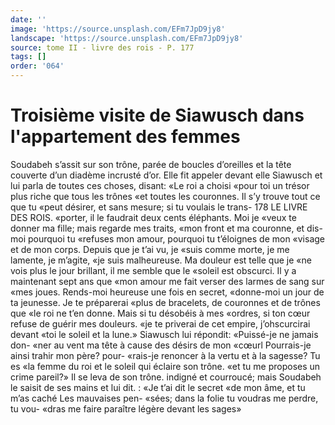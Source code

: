 ```yaml
---
date: ''
image: 'https://source.unsplash.com/EFm7JpD9jy8'
landscape: 'https://source.unsplash.com/EFm7JpD9jy8'
source: tome II - livre des rois - P. 177
tags: []
order: '064'
---
```


# Troisième visite de Siawusch dans l'appartement des femmes

Soudabeh s’assit sur son trône, parée de boucles d’oreilles et la tête couverte d’un diadème incrusté
d’or. Elle fit appeler devant elle Siawusch et lui parla de toutes ces choses, disant: «Le roi a choisi «pour toi un trésor plus riche que tous les trônes
«et toutes les couronnes. Il s’y trouve tout ce que tu «peut désirer, et sans mesure; si tu voulais le trans-
178 LE LIVRE DES ROIS.
«porter, il le faudrait deux cents éléphants. Moi je
«veux te donner ma fille; mais regarde mes traits, «mon front et ma couronne, et dis-moi pourquoi tu «refuses mon amour, pourquoi tu t’éloignes de mon «visage et de mon corps. Depuis que je t’ai vu, je «suis comme morte, je me lamente, je m’agite,
«je suis malheureuse. Ma douleur est telle que je «ne vois plus le jour brillant, il me semble que le «soleil est obscurci. Il y a maintenant sept ans que «mon amour me fait verser des larmes de sang sur «mes joues. Rends-moi heureuse une fois en secret, «donne-moi un jour de ta jeunesse. Je te préparerai «plus de bracelets, de couronnes et de trônes que «le roi ne t’en donne. Mais si tu désobéis à mes
«ordres, si ton cœur refuse de guérir mes douleurs. «je te priverai de cet empire, j’ohscurcirai devant «toi le soleil et la lune.»
Siawusch lui répondit: «Puissé-je ne jamais don- «ner au vent ma tête à cause des désirs de mon «cœurl Pourrais-je ainsi trahir mon père? pour- «rais-je renoncer à la vertu et à la sagesse? Tu es «la femme du roi et le soleil qui éclaire son trône. «et tu me proposes un crime pareil?» Il se leva de son trône. indigné et courroucé; mais Soudabeh le saisit de ses mains et lui dit. : «Je t’ai dit le secret «de mon âme, et tu m’as caché Les mauvaises pen- «sées; dans la folie tu voudras me perdre, tu vou- «dras me faire paraître légère devant les sages»
